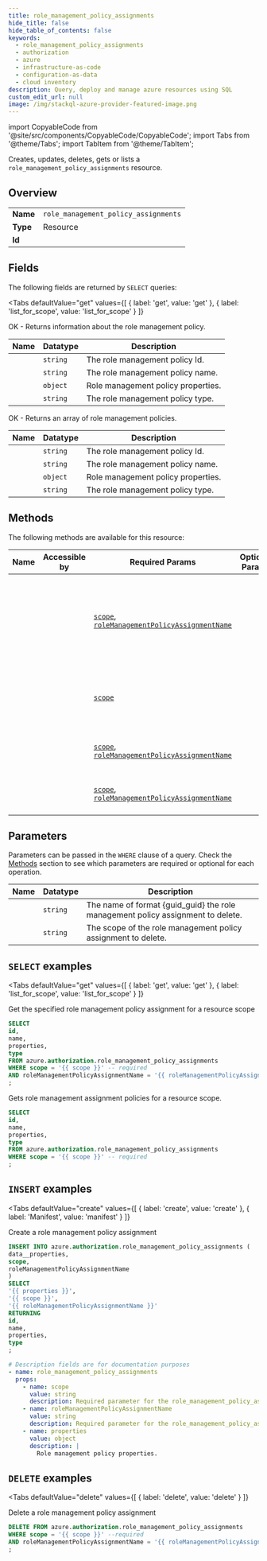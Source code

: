 ```yaml
--- 
title: role_management_policy_assignments
hide_title: false
hide_table_of_contents: false
keywords:
  - role_management_policy_assignments
  - authorization
  - azure
  - infrastructure-as-code
  - configuration-as-data
  - cloud inventory
description: Query, deploy and manage azure resources using SQL
custom_edit_url: null
image: /img/stackql-azure-provider-featured-image.png
---
```


import CopyableCode from '@site/src/components/CopyableCode/CopyableCode';
import Tabs from '@theme/Tabs';
import TabItem from '@theme/TabItem';

Creates, updates, deletes, gets or lists a <code>role_management_policy_assignments</code> resource.

## Overview
<table><tbody>
<tr><td><b>Name</b></td><td><code>role_management_policy_assignments</code></td></tr>
<tr><td><b>Type</b></td><td>Resource</td></tr>
<tr><td><b>Id</b></td><td><CopyableCode code="azure.authorization.role_management_policy_assignments" /></td></tr>
</tbody></table>

## Fields

The following fields are returned by `SELECT` queries:

<Tabs
    defaultValue="get"
    values={[
        { label: 'get', value: 'get' },
        { label: 'list_for_scope', value: 'list_for_scope' }
    ]}
>
<TabItem value="get">

OK - Returns information about the role management policy.

<table>
<thead>
    <tr>
    <th>Name</th>
    <th>Datatype</th>
    <th>Description</th>
    </tr>
</thead>
<tbody>
<tr>
    <td><CopyableCode code="id" /></td>
    <td><code>string</code></td>
    <td>The role management policy Id.</td>
</tr>
<tr>
    <td><CopyableCode code="name" /></td>
    <td><code>string</code></td>
    <td>The role management policy name.</td>
</tr>
<tr>
    <td><CopyableCode code="properties" /></td>
    <td><code>object</code></td>
    <td>Role management policy properties.</td>
</tr>
<tr>
    <td><CopyableCode code="type" /></td>
    <td><code>string</code></td>
    <td>The role management policy type.</td>
</tr>
</tbody>
</table>
</TabItem>
<TabItem value="list_for_scope">

OK - Returns an array of role management policies.

<table>
<thead>
    <tr>
    <th>Name</th>
    <th>Datatype</th>
    <th>Description</th>
    </tr>
</thead>
<tbody>
<tr>
    <td><CopyableCode code="id" /></td>
    <td><code>string</code></td>
    <td>The role management policy Id.</td>
</tr>
<tr>
    <td><CopyableCode code="name" /></td>
    <td><code>string</code></td>
    <td>The role management policy name.</td>
</tr>
<tr>
    <td><CopyableCode code="properties" /></td>
    <td><code>object</code></td>
    <td>Role management policy properties.</td>
</tr>
<tr>
    <td><CopyableCode code="type" /></td>
    <td><code>string</code></td>
    <td>The role management policy type.</td>
</tr>
</tbody>
</table>
</TabItem>
</Tabs>

## Methods

The following methods are available for this resource:

<table>
<thead>
    <tr>
    <th>Name</th>
    <th>Accessible by</th>
    <th>Required Params</th>
    <th>Optional Params</th>
    <th>Description</th>
    </tr>
</thead>
<tbody>
<tr>
    <td><a href="#get"><CopyableCode code="get" /></a></td>
    <td><CopyableCode code="select" /></td>
    <td><a href="#parameter-scope"><code>scope</code></a>, <a href="#parameter-roleManagementPolicyAssignmentName"><code>roleManagementPolicyAssignmentName</code></a></td>
    <td></td>
    <td>Get the specified role management policy assignment for a resource scope</td>
</tr>
<tr>
    <td><a href="#list_for_scope"><CopyableCode code="list_for_scope" /></a></td>
    <td><CopyableCode code="select" /></td>
    <td><a href="#parameter-scope"><code>scope</code></a></td>
    <td></td>
    <td>Gets role management assignment policies for a resource scope.</td>
</tr>
<tr>
    <td><a href="#create"><CopyableCode code="create" /></a></td>
    <td><CopyableCode code="insert" /></td>
    <td><a href="#parameter-scope"><code>scope</code></a>, <a href="#parameter-roleManagementPolicyAssignmentName"><code>roleManagementPolicyAssignmentName</code></a></td>
    <td></td>
    <td>Create a role management policy assignment</td>
</tr>
<tr>
    <td><a href="#delete"><CopyableCode code="delete" /></a></td>
    <td><CopyableCode code="delete" /></td>
    <td><a href="#parameter-scope"><code>scope</code></a>, <a href="#parameter-roleManagementPolicyAssignmentName"><code>roleManagementPolicyAssignmentName</code></a></td>
    <td></td>
    <td>Delete a role management policy assignment</td>
</tr>
</tbody>
</table>

## Parameters

Parameters can be passed in the `WHERE` clause of a query. Check the [Methods](#methods) section to see which parameters are required or optional for each operation.

<table>
<thead>
    <tr>
    <th>Name</th>
    <th>Datatype</th>
    <th>Description</th>
    </tr>
</thead>
<tbody>
<tr id="parameter-roleManagementPolicyAssignmentName">
    <td><CopyableCode code="roleManagementPolicyAssignmentName" /></td>
    <td><code>string</code></td>
    <td>The name of format &#123;guid_guid&#125; the role management policy assignment to delete.</td>
</tr>
<tr id="parameter-scope">
    <td><CopyableCode code="scope" /></td>
    <td><code>string</code></td>
    <td>The scope of the role management policy assignment to delete.</td>
</tr>
</tbody>
</table>

## `SELECT` examples

<Tabs
    defaultValue="get"
    values={[
        { label: 'get', value: 'get' },
        { label: 'list_for_scope', value: 'list_for_scope' }
    ]}
>
<TabItem value="get">

Get the specified role management policy assignment for a resource scope

```sql
SELECT
id,
name,
properties,
type
FROM azure.authorization.role_management_policy_assignments
WHERE scope = '{{ scope }}' -- required
AND roleManagementPolicyAssignmentName = '{{ roleManagementPolicyAssignmentName }}' -- required
;
```
</TabItem>
<TabItem value="list_for_scope">

Gets role management assignment policies for a resource scope.

```sql
SELECT
id,
name,
properties,
type
FROM azure.authorization.role_management_policy_assignments
WHERE scope = '{{ scope }}' -- required
;
```
</TabItem>
</Tabs>


## `INSERT` examples

<Tabs
    defaultValue="create"
    values={[
        { label: 'create', value: 'create' },
        { label: 'Manifest', value: 'manifest' }
    ]}
>
<TabItem value="create">

Create a role management policy assignment

```sql
INSERT INTO azure.authorization.role_management_policy_assignments (
data__properties,
scope,
roleManagementPolicyAssignmentName
)
SELECT 
'{{ properties }}',
'{{ scope }}',
'{{ roleManagementPolicyAssignmentName }}'
RETURNING
id,
name,
properties,
type
;
```
</TabItem>
<TabItem value="manifest">

```yaml
# Description fields are for documentation purposes
- name: role_management_policy_assignments
  props:
    - name: scope
      value: string
      description: Required parameter for the role_management_policy_assignments resource.
    - name: roleManagementPolicyAssignmentName
      value: string
      description: Required parameter for the role_management_policy_assignments resource.
    - name: properties
      value: object
      description: |
        Role management policy properties.
```
</TabItem>
</Tabs>


## `DELETE` examples

<Tabs
    defaultValue="delete"
    values={[
        { label: 'delete', value: 'delete' }
    ]}
>
<TabItem value="delete">

Delete a role management policy assignment

```sql
DELETE FROM azure.authorization.role_management_policy_assignments
WHERE scope = '{{ scope }}' --required
AND roleManagementPolicyAssignmentName = '{{ roleManagementPolicyAssignmentName }}' --required
;
```
</TabItem>
</Tabs>

